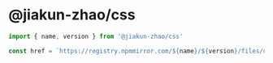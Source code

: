 # @jiakun-zhao/css

```ts
import { name, version } from '@jiakun-zhao/css'

const href = `https://registry.npmmirror.com/${name}/${version}/files/dist/index.css`
```
